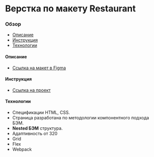 # Верстка по макету Restaurant

### Обзор
* [Описание](#description)
* [Инструкция](#instructions)
* [Технологии](#technologies)

#### <a name="description">Описание</a>
* [Ссылка на макет в Figma](https://www.figma.com/file/yhqJTln2yAEuka54oIrOzY/restaurant?node-id=0%3A1)

#### <a name="instructions">Инструкция</a>
* [Ссылка на проект](https://alexandrprokhorov1988.github.io/Restaurant/)


#### <a name="technologies">Технологии</a>
* Спецификации HTML, CSS.
* Страница разработана по методологии компонентного подхода БЭМ. 
* **Nested БЭМ** структура.  
* Адаптивность от 320
* Grid
* Flex 
* Webpack
